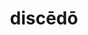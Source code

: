 ---
title: discēdō
meaning: to depart
ch: nine
pos: verb
inf: discēdere
secondppstem: discēd
infend: ere
conjugation: third
six: y
---